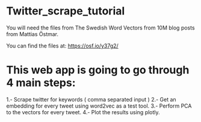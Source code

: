 # Twitter_scrape_tutorial

You will need the files from The Swedish Word Vectors from 10M blog posts from Mattias Östmar.

You can find the files at: https://osf.io/y37g2/

# This web app is going to go through 4 main steps:
1.- Scrape twitter for keywords ( comma separated input )
2.- Get an embedding for every tweet using word2vec as a test tool. 
3.- Perform PCA to the vectors for every tweet.
4.- Plot the results using plotly.
